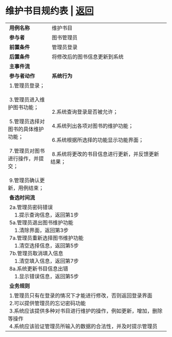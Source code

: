 # 维护书目规约表 | [返回](../README.md)
<table >
    <tr>
        <td width="150"> <b>&nbsp;用例名称</b></td>
        <td colspan="2" width="700">&nbsp;维护书目</td>
    </tr>
    <tr>
        <td width="150"> <b>&nbsp;参与者</b></td>
        <td colspan="2" width="700">&nbsp;图书管理员</td>
    </tr>
    <tr>
        <td width="150"> <b>&nbsp;前置条件</b></td>
        <td colspan="2" width="700">&nbsp;管理员登录</td>
    </tr>
    <tr>
        <td width="150"> <b>&nbsp;后置条件</b></td>
        <td colspan="2" width="700">&nbsp;将修改后的图书信息更新到系统</td>
    </tr>
    <tr>
        <td colspan="3" width="200"> <b>&nbsp;主事件流</b></td>
    </tr>
    <tr>
        <td colspan="2" width="180"> <b>&nbsp;参与者动作</b></td>
        <td width="410"> <b>&nbsp;系统行为</b></td>
    </tr>
    <tr>
        <td colspan="2" width="180">
            <span>&nbsp;1.管理员登录；</span>
            <br>
            <span>&nbsp;</span>
            <br>
            <span>&nbsp;3.管理员进入维护图书功能；</span>
            <br>
            <span>&nbsp;</span>
            <br>
            <span>&nbsp;5.管理员选择对图书的具体维护功能；</span>
            <br>
            <span>&nbsp;</span>
            <br>
            <span>&nbsp;7.管理员对图书进行操作，并提交；</span>
            <br>
            <span>&nbsp;</span>
            <br>
            <span>&nbsp;9.管理员确认更新，用例结束；</span>
        </td>
        <td width="480">
            <span>&nbsp;</span>
            <br>
            <span>&nbsp;2.系统查询登录是否被允许；</span>
            <br>
            <span>&nbsp;</span>
            <br>
            <span>&nbsp;4.系统列出各项对图书的维护功能；</span>
            <br>
            <span>&nbsp;</span>
            <br>
            <span>&nbsp;6.系统根据所选择的功能显示功能界面；</span>
            <br>
            <span>&nbsp;</span>
            <br>
            <span>&nbsp;8.系统将更改的书目信息进行更新，并反馈更新结果；</span>
            <br>
            <span>&nbsp;</span>
        </td>
    </tr>
    <tr>
        <td colspan="3" width="200"> <b>&nbsp;备选时间流</b></td>
    </tr>
    <tr>
        <td colspan="3" width="200">
            <span>&nbsp;2a.管理员密码错误</span>
            <br>
            <span>&nbsp;&emsp;1.提示查询信息，返回第1步</span>
            <br>
            <span>&nbsp;5a.管理员退出图书维护功能</span>
            <br>
            <span>&nbsp;&emsp;1.清除界面，返回第3步</span>
            <br>
            <span>&nbsp;7a.管理员重新选择图书维护功能</span>
            <br>
            <span>&nbsp;&emsp;1.清空选择信息，返回第5步</span>
            <br>
            <span>&nbsp;7b.管理员取消填入信息</span>
            <br>
            <span>&nbsp;&emsp;1.清空填入信息，返回第7步</span>
            <br>
            <span>&nbsp;8a.系统更新书目信息出错</span>
            <br>
            <span>&nbsp;&emsp;1.显示错误信息，返回第5步</span>
        </td>
    </tr>
    <tr>
        <td colspan="3" width="200"> <b>&nbsp;业务规则</b></td>
    </tr>
    <tr>
        <td colspan="3" width="200">
            <span>&nbsp;1.管理员只有在登录的情况下才能进行修改，否则返回登录界面</span>
            <br>
            <span>&nbsp;2.可以提供管理员的忘记密码功能</span>
            <br>
            <span>&nbsp;3.系统应该提供多种对书目进行维护的操作，例如更新，增加，删除等操作</span>
            <br>
            <span>&nbsp;4.系统应该验证管理员所输入的数据的合法性，并及时提示管理员</span>
        </td>
    </tr>
</table>